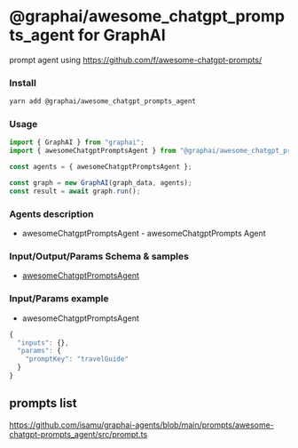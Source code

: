 
# @graphai/awesome_chatgpt_prompts_agent for GraphAI

prompt agent using https://github.com/f/awesome-chatgpt-prompts/

### Install

```sh
yarn add @graphai/awesome_chatgpt_prompts_agent
```


### Usage

```typescript
import { GraphAI } from "graphai";
import { awesomeChatgptPromptsAgent } from "@graphai/awesome_chatgpt_prompts_agent";

const agents = { awesomeChatgptPromptsAgent };

const graph = new GraphAI(graph_data, agents);
const result = await graph.run();
```

### Agents description
- awesomeChatgptPromptsAgent - awesomeChatgptPrompts Agent

### Input/Output/Params Schema & samples
 - [awesomeChatgptPromptsAgent](https://github.com/receptron/graphai-agents/blob/main/docs/agentDocs/prompt/awesomeChatgptPromptsAgent.md)

### Input/Params example
 - awesomeChatgptPromptsAgent


```typescript
{
  "inputs": {},
  "params": {
    "promptKey": "travelGuide"
  }
}
```









## prompts list

https://github.com/isamu/graphai-agents/blob/main/prompts/awesome-chatgpt-prompts_agent/src/prompt.ts

